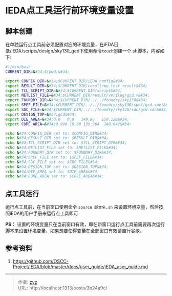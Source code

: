 # IEDA点工具运行前环境变量设置

## 脚本创建

在单独运行点工具前必须配置对应的环境变量，在iEDA目录/iEDA/scripts/design/sky130_gcd下使用命令`touch`创建一个.sh脚本，内容如下:

```bash
#!/bin/bash
CURRENT_DIR=&#34;$(pwd)&#34;

export CONFIG_DIR=&#34;$CURRENT_DIR/iEDA_config&#34; 
export RESULT_DIR=&#34;$CURRENT_DIR/result/my_test_result&#34;
export TCL_SCRIPT_DIR=&#34;$CURRENT_DIR/script&#34;
export NETLIST_FILE=&#34;$CURRENT_DIR/result/verilog/gcd.v&#34;
export FOUNDRY_DIR=&#34;$CURRENT_DIR/../../foundry/sky130&#34;
export SPEF_FILE=&#34;$CURRENT_DIR/../../foundry/sky130/spef/gcd.spef&#34;
export SDC_FILE=&#34;$CURRENT_DIR/../../foundry/sky130/sdc/gcd.sdc&#34;
export DESIGN_TOP=&#34;gcd&#34;
export DIE_AREA=&#34;0.0   0.0   149.96   150.128&#34;
export CORE_AREA=&#34;9.996 10.08 139.964  140.048&#34;

echo &#34;CONFIG_DIR set to: $CONFIG_DIR&#34;
echo &#34;RESULT_DIR set to: $RESULT_DIR&#34;
echo &#34;TCL_SCRIPT_DIR set to: $TCL_SCRIPT_DIR&#34;
echo &#34;NETLIST_FILE set to: $NETLIST_FILE&#34;
echo &#34;FOUNDRY_DIR set to: $FOUNDRY_DIR&#34;
echo &#34;SPEF_FILE set to: $SPEF_FILE&#34;
echo &#34;SDC_FILE set to: $SDC_FILE&#34;
echo &#34;DESIGN_TOP set to: $DESIGN_TOP&#34;
echo &#34;DIE_AREA set to: $DIE_AREA&#34;
echo &#34;CORE_AREA set to: $CORE_AREA&#34;
```

## 点工具运行

运行点工具前，在当前窗口使用命令 `source 脚本名.sh` 来设置环境变量，然后按照iEDA的用户手册来运行点工具即可

**PS：** 设置的环境变量只在当前窗口有效，即在新窗口运行点工具前需要再次运行脚本来设置环境变量，如果想要使得变量在全部窗口有效请自行谷歌。

## 参考资料

1. https://github.com/OSCC-Project/iEDA/blob/master/docs/user_guide/iEDA_user_guide.md


---

> 作者: [zyz](https://github.com/YouZhiZheng)  
> URL: http://localhost:1313/posts/3b24a9e/  

